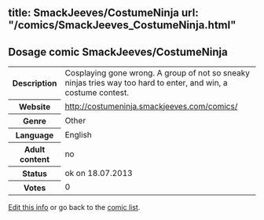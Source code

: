 title: SmackJeeves/CostumeNinja
url: "/comics/SmackJeeves_CostumeNinja.html"
---
Dosage comic SmackJeeves/CostumeNinja
-----------------------------------------

<p id="msg"></p>
<script type="text/javascript">
if (window.location.search === '?edit_info_mail=sent_ok') {
  var elem = document.getElementById("msg");
  elem.innerHTML = 'Edited information sucessfully sent for review, which is usually done daily. Thanks!';
  elem.className = 'ok';
}
</script>
<table class="comicinfo">
<tr>
<th>Description</th><td>Cosplaying gone wrong. A group of not so sneaky ninjas tries way too hard to enter, and win, a costume contest.</td>
</tr>
<tr>
<th>Website</th><td><a href="http://costumeninja.smackjeeves.com/comics/">http://costumeninja.smackjeeves.com/comics/</a></td>
</tr>
<tr>
<th>Genre</th><td>Other</td>
</tr>
<tr>
<th>Language</th><td>English</td>
</tr>
<tr>
<th>Adult content</th><td>no</td>
</tr>
<tr>
<th>Status</th><td>ok on 18.07.2013</td>
</tr>
<tr>
<th>Votes</th><td>0</td>
</tr>
</table>

[Edit this info](SmackJeeves_CostumeNinja_edit.html) or go back to the [comic list](../comic-index.html).

